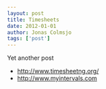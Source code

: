 ```yaml
---
layout: post
title: Timesheets
date: 2012-01-01
author: Jonas Colmsjo
tags: ['post']
---
```


Yet another post


* http://www.timesheetng.org/
* http://www.myintervals.com

